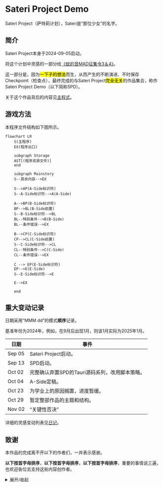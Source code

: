 # Sateri Project Demo

Sateri Project（萨特莉计划），Sateri是“那位少女”的名字。

## 简介

Sateri Project本身于2024-09-05启动。

将这个计划中灵感的一部分给[《蚊的音MAD征集令3＆4》](https://www.bilibili.com/read/cv38118741/)。

这一部分是，因为<mark>一下子的想法</mark>而生，从而产生的不断演进、不时保存Checkpoint（检查点），最终完成的与Sateri Project<mark>完全无关</mark>的作品集合，称作Sateri Project Demo（以下简称SPD）。

关于这个作品背后的内容见[主程式](docs/main-story.md)。

## 游戏方法

本程序文件结构如下图所示。

```mermaid
flowchart LR
    S(主程序)
    EX(程序出口)

    subgraph Storage
    AST[(程序资源文件)]
    end

    subgraph Mainstory
    S--其余内容-->EX

    S-->AP(A-Side标识符)
    S--A-Side标识符-->A(A-Side)

    A-->BP(B-Side标识符)
    BP-->BL(B-Side前置)
    S--B-Side标识符-->BL
    BL--特别条件-->B(B-Side)
    BL--条件错误-->EX

    B-->CP(C-Side标识符)
    CP-->CL(C-Side前置)
    S--C-Side标识符-->CL
    CL--特别条件-->C(C-Side)
    CL--条件错误-->EX
    
    C --> EP(E-Side标识符)
    EP-->E(E-Side)
    S--E-Side标识符-->E

    E-->EX

    end
```



## 重大变动记录

日期采用“MMM dd”的模式**顺序**记录。

基准年份为2024年，例如，在9月后出现1月，则该1月实际为2025年1月。

|日期|事件|
|--|--|
|Sep 05|Sateri Project启动。|
|Sep 13|SPD启动。|
|Oct 02|完整确认弃置SPD的Tauri源码系列，改用脚本策略。|
|Oct 04|A-Side定稿。|
|Oct 23|为学业上的原因搁置，进度暂缓。 |
|Oct 29|暂定整部作品的主题和结构。|
|Nov 02|“关键性否决”|

详细的灵感变动列表见[日记](docs/diary.md)。

## 致谢

本作品的完成离不开以下的作者们，一并表示感谢。

**以下按首字母排序**，**以下按首字母排序**，**以下按首字母排序**，重要的事情说三遍，也欢迎各位去支持这些内容创作者。

<details>
<summary>展开/收起</summary>
<br>

|名字（常用称呼？）|站点|帮助|
|--|--|--|
|樱宫艾拉（艾拉）|[B站](https://space.bilibili.com/22807093)、[个人站](https://aira.cafe)|灵感来源、技术支持（程序）、精神支持💖[KIRAKIRA](https://github.com/KiraKIRA-DOUGA/KIRAKIRA-Cerasus/)|
|alivemaster（死大师）|[B站](https://space.bilibili.com/129967395)、~~个人站已经死了~~|灵感来源、直播内容讨论、程序测试|
|沉眠梦中的苏西（苏西）|[B站](https://space.bilibili.com/81244315)|技术支持（绘画）|
|城惠sama哒（城惠）|[B站](https://space.bilibili.com/517013889)|技术支持（哲学）|
|ColaLK（可乐）|[B站](https://space.bilibili.com/7346049)|直播内容讨论、精神支持|
|稻米纳特（稻米）|[B站](https://space.bilibili.com/108896943)|灵感来源、技术支持（绘画）、小鮟鱇🥰|
|FFFanwen（凡文）|[B站](https://space.bilibili.com/3858957)|直播内容讨论|
|海百合海底捞|[B站](https://space.bilibili.com/354309444)~~但是没投稿~~|技术支持（医学）、精神支持|
|Hakadao|[B站](https://space.bilibili.com/5011356)、[个人站](https://bento.me/hakadao)|技术支持（程序）|
|九冻夜雀舌（九）|[B站](https://space.bilibili.com/3493126662523730)|灵感来源、技术支持（哲学、天文学）|
|凉郁（凉凉）|[B站](https://space.bilibili.com/561222)|**音声监督**、精神支持|
|铃仙Official（兔）|[B站](https://space.bilibili.com/39934876)|精神支持|
|MapleTofuuuU（麻婆豆腐）|[B站](https://space.bilibili.com/304189814)|技术支持（映像、绘画）、精神支持|
|Mayflew（梅富路）|[B站](https://space.bilibili.com/21601552)|技术支持（哲学、创作）、精神支持|
|megakite（筝）|[B站](https://space.bilibili.com/1892024)、[个人站](https://megakite.icu)|技术支持（哲学、音声）|
|塩見斷漄（<ruby>塩<rt>しお</rt>姐</ruby>）|[B站](https://space.bilibili.com/411414378)|技术支持（绘画）|
|十拾I0（十）|[B站](https://space.bilibili.com/326257606/)|精神支持|
|Snaur（卵）|[B站](https://space.bilibili.com/435083)|技术支持（哲学）、直播内容讨论、精神支持|
|SuperSuika（西瓜）|[B站](https://space.bilibili.com/691399674)|精神支持|
|析无澈海（海）|[B站](https://space.bilibili.com/1539434)|技术支持（心理学）、精神支持|
|盐酸帕罗希汀（盐酸）|呃这个看上去不需要放|技术支持（音声）、精神支持|
|我的自然辩证法专业课老师lmao|-|~~非主动~~技术支持|
|所有没有提到的，在看着的大家|[B站](https://space.bilibili.com/)|精神支持|

</details>